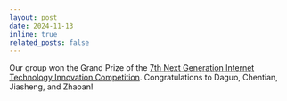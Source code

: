 ```yaml
---
layout: post
date: 2024-11-13
inline: true
related_posts: false
---
```


Our group won the Grand Prize of the [7th Next Generation Internet Technology Innovation Competition](https://mp.weixin.qq.com/s/zgcLJTVv1B2ngMcutZWiuw). Congratulations to Daguo, Chentian, Jiasheng, and Zhaoan!
